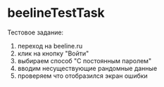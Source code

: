 # beelineTestTask
Тестовое задание:
1. переход на beeline.ru
2. клик на кнопку "Войти"
3. выбираем способ "С постоянным паролем"
4. вводим несуществующие рандомные данные
5. проверяем что отобразился экран ошибки
